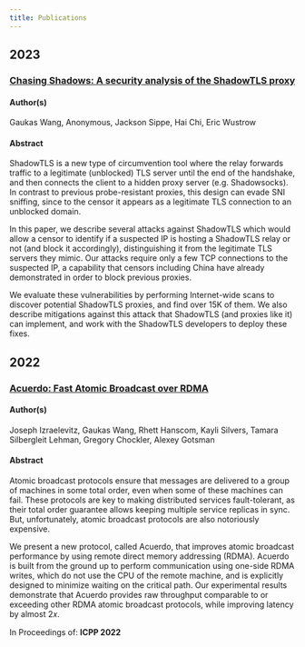 ```yaml
---
title: Publications
---
```

## 2023

### [Chasing Shadows: A security analysis of the ShadowTLS proxy](https://gaukas.wang/paper/chasing_shadows-foci23.pdf)

#### Author(s)

Gaukas Wang, Anonymous, Jackson Sippe, Hai Chi, Eric Wustrow

#### Abstract

ShadowTLS is a new type of circumvention tool where the relay forwards traffic to a legitimate (unblocked) TLS server until the end of the handshake, and then connects the client to a hidden proxy server (e.g. Shadowsocks). In contrast to previous probe-resistant proxies, this design can evade SNI sniffing, since to the censor it appears as a legitimate TLS connection to an unblocked domain.

In this paper, we describe several attacks against ShadowTLS which would allow a censor to identify if a suspected IP is hosting a ShadowTLS relay or not (and block it accordingly), distinguishing it from the legitimate TLS servers they mimic. Our attacks require only a few TCP connections to the suspected IP, a capability that censors including China have already demonstrated in order to block previous proxies.

We evaluate these vulnerabilities by performing Internet-wide scans to discover potential ShadowTLS proxies, and find over 15K of them. We also describe mitigations against this attack that ShadowTLS (and proxies like it) can implement, and work with the ShadowTLS developers to deploy these fixes.

## 2022

### [Acuerdo: Fast Atomic Broadcast over RDMA](https://gaukas.wang/paper/acuerdo-icpp22.pdf)

#### Author(s)

Joseph Izraelevitz, Gaukas Wang, Rhett Hanscom, Kayli Silvers, Tamara Silbergleit Lehman, Gregory Chockler, Alexey Gotsman

#### Abstract 

Atomic broadcast protocols ensure that messages are delivered to a group of machines in some total order, even when some of these machines can fail. These protocols are key to making distributed services fault-tolerant, as their total order guarantee allows keeping multiple service replicas in sync. But, unfortunately, atomic broadcast protocols are also notoriously expensive. 

We present a new protocol, called Acuerdo, that improves atomic broadcast performance by using remote direct memory addressing (RDMA). Acuerdo is built from the ground up to perform communication using one-side RDMA writes, which do not use the CPU of the remote machine, and is explicitly designed to minimize waiting on the critical path. Our experimental results demonstrate that Acuerdo provides raw throughput comparable to or exceeding other RDMA atomic broadcast protocols, while improving latency by almost 2𝑥.

In Proceedings of: **ICPP 2022**